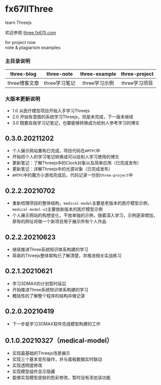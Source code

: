 # fx67llThree
learn Threejs

欢迎参观 [three.fx67ll.com](http://three.fx67ll.com "fx67ll's Three.js 作品合集的展示网站")

for project now  
note & plagiarism examples

### 主目录说明
|  three-blog   | three-note  |  three-example  |  three-project  |
|  :----:  |  :----:  |  :----:  |  :----:  |
| three博客文章  | three学习笔记 | three学习示例 | three学习项目 |

### 大版本更新说明
+ 1.0 从医疗模型项目开始入手学习Threejs  
+ 2.0 开始有意图的系统学习Threejs，但是未完成，下一版本继续  
+ 3.0 既要自我学习记笔记，也要能够转换成为给别人参考学习的博文  

## 0.3.0.20211202
* 个人展示网站重构已完成，项目代码在`AMTPC`中  
* 开始将个人的学习笔记转换成可以给别人学习使用的博文  
* 更新笔记：了解Threejs中的Clock对象以及简单应用（已完成发布）  
* 更新笔记：详解Threejs中的光源对象（已完成发布）  
* `AMTPC`中的魔方小游戏完成后，代码记录一份到`three-project`中    

## 0.2.2.20210702
* 重新梳理项目的整体结构，`medical-model`主要是老版本的医疗模型示例，`medical-model-v2`主要放新版本的医疗模型示例  
* 个人展示网站的构想变化，不放单独的示例，随着深入学习，示例逐渐增加，原有的网址将做一个新项目用于展示所有个人作品  

## 0.2.2.20210623
* 继续推进Three系统知识体系构建的学习
* 简易的Threejs整体架构已了解清楚，并推进相关实战练习  

## 0.2.1.20210621
* 学习3DMAX的计划暂时延后  
* 开始推进Three系统知识体系构建的学习
* 概括性的了解整个程序的结构并做记录

## 0.2.0.20210419
* 下一步是学习3DMAX软件完成模型构建的工作

## 0.1.0.20210327（medical-model）
* 实现最基础的Threejs场景展示
* 实现三个基本变形操作，并与面板数据实时联动
* 实现透明度修改
* 实现模型组件显示隐藏
* 能够实现模型皮肤的色彩修改，暂时没有添加该功能
